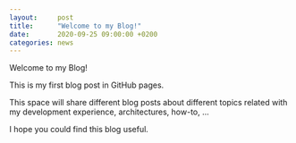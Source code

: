 ```yaml
---
layout:     post
title:      "Welcome to my Blog!"
date:       2020-09-25 09:00:00 +0200
categories: news
---
```


Welcome to my Blog!

This is my first blog post in GitHub pages.

This space will share different blog posts about different topics related with
my development experience, architectures, how-to, ...

I hope you could find this blog useful.
